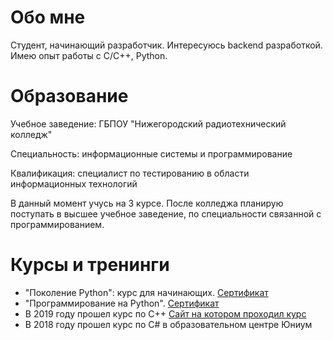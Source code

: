 # Обо мне

Студент, начинающий разработчик. Интересуюсь backend разработкой. Имею опыт работы с C/C++, Python. 

# Образование

Учебное заведение: ГБПОУ "Нижегородский радиотехнический колледж"

Специальность: информационные системы и программирование

Квалификация: специалист по тестированию в области информационных технологий

В данный момент учусь на 3 курсе. После колледжа планирую поступать в высшее учебное заведение, по специальности связанной с программированием.

# Курсы и тренинги

+ "Поколение Python": курс для начинающих. [Сертификат](https://stepik.org/cert/1150577)
+ "Программирование на Python". [Сертификат](https://stepik.org/cert/1023640)
+ В 2019 году прошел курс по C++ [Сайт на котором проходил курс](https://informatics.ru/)
+ В 2018 году прошел курс по C# в образовательном центре Юниум
